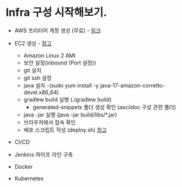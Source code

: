 # Infra 구성 시작해보기.

- AWS 프리티어 계정 생성 (무료) - [링크](https://aws.amazon.com/ko/free/?all-free-tier.sort-by=item.additionalFields.SortRank&all-free-tier.sort-order=asc&awsf.Free%20Tier%20Types=*all&awsf.Free%20Tier%20Categories=*all) 

 - EC2 생성 - [참고](https://velog.io/@jonghyun3668/SpringBoot-%ED%94%84%EB%A1%9C%EC%A0%9D%ED%8A%B8-EC2-%EB%B0%B0%ED%8F%AC%ED%95%98%EA%B8%B0)
   - Amazon Linux 2 AMI 
   - 보안 설정(inbound (Port 설정))
   - git 설치
   - git ssh 설정
   - java 설치 -(sudo yum install -y java-17-amazon-corretto-devel.x86_64)
   - gradlew build 실행 (./gradlew build) 
     - generated-snippets 폴더 생성 확인 (asciidoc 구성 관련 폴더)
   - java -jar 실행 (java -jar build/libs/*.jar)
   - 브라우저에서 접속 확인
   - 배포 스크립트 작성 (deploy.sh) [참고](https://yeonyeon.tistory.com/52)
 - CI/CD
 - Jenkins 파이프 라인 구축
 - Docker
 - Kubernetes